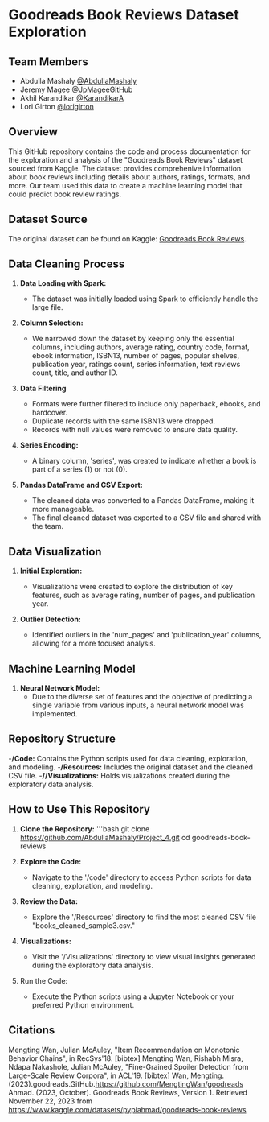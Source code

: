 # Goodreads Book Reviews Dataset Exploration

## Team Members
- Abdulla Mashaly [@AbdullaMashaly](https://github.com/AbdullaMashaly)
- Jeremy Magee [@JpMageeGitHub](https://github.com/JpMageeGitHub)
- Akhil Karandikar [@KarandikarA](https://github.com/KarandikarA)
- Lori Girton [@lorigirton](https://github.com/lorigirton)

## Overview

This GitHub repository contains the code and process documentation for the exploration and analysis of the "Goodreads Book Reviews" dataset sourced from Kaggle. The dataset provides comprehenive information about book reviews including details about authors, ratings, formats, and more. Our team used this data to create a machine learning model that could predict book review ratings.

## Dataset Source
The original dataset can be found on Kaggle: [Goodreads Book Reviews](https://www.kaggle.com/datasets/pypiahmad/goodreads-book-reviews1).

## Data Cleaning Process

1. **Data Loading with Spark:**
    - The dataset was initially loaded using Spark to efficiently handle the large file. 

2. **Column Selection:**
    - We narrowed down the dataset by keeping only the essential columns, including authors, average rating, country code, format, ebook information, ISBN13, number of pages, popular shelves, publication year, ratings count, series information, text reviews count, title, and author ID.

3. **Data Filtering**
    - Formats were further filtered to include only paperback, ebooks, and hardcover.
    - Duplicate records with the same ISBN13 were dropped.
    - Records with null values were removed to ensure data quality.

4. **Series Encoding:**
    - A binary column, 'series', was created to indicate whether a book is part of a series (1) or not (0).

5. **Pandas DataFrame and CSV Export:**
    - The cleaned data was converted to a Pandas DataFrame, making it more manageable. 
    - The final cleaned dataset was exported to a CSV file and shared with the team.

## Data Visualization

1. **Initial Exploration:**
    - Visualizations were created to explore the distribution of key features, such as average rating, number of pages, and publication year.

2. **Outlier Detection:**
    - Identified outliers in the 'num_pages' and 'publication_year' columns, allowing for a more focused analysis.

## Machine Learning Model

1. **Neural Network Model:**
    - Due to the diverse set of features and the objective of predicting a single variable from various inputs, a neural network model was implemented.

## Repository Structure

-**/Code:** Contains the Python scripts used for data cleaning, exploration, and modeling.
-**/Resources:** Includes the original dataset and the cleaned CSV file.
-**//Visualizations:** Holds visualizations created during the exploratory data analysis.

## How to Use This Repository

1. **Clone the Repository:**
    '''bash
    git clone https://github.com/AbdullaMashaly/Project_4.git
    cd goodreads-book-reviews

2. **Explore the Code:**
    - Navigate to the '/code' directory to access Python scripts for data cleaning, exploration, and modeling.

3. **Review the Data:**
    - Explore the '/Resources' directory to find the most cleaned CSV file "books_cleaned_sample3.csv."
4. **Visualizations:**
    - Visit the '/Visualizations' directory to view visual insights generated during the exploratory data analysis.

5. Run the Code:
    - Execute the Python scripts using a Jupyter Notebook or your preferred Python environment.

## Citations
Mengting Wan, Julian McAuley, "Item Recommendation on Monotonic Behavior Chains", in RecSys'18. [bibtex]
Mengting Wan, Rishabh Misra, Ndapa Nakashole, Julian McAuley, "Fine-Grained Spoiler Detection from Large-Scale Review Corpora", in ACL'19. [bibtex]
Wan, Mengting.(2023).goodreads.GitHub.https://github.com/MengtingWan/goodreads
Ahmad. (2023, October). Goodreads Book Reviews, Version 1. Retrieved November 22, 2023 from https://www.kaggle.com/datasets/pypiahmad/goodreads-book-reviews


